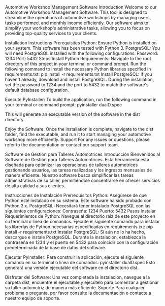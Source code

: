 Automotive Workshop Management Software
Introduction
Welcome to our Automotive Workshop Management Software. This tool is designed to streamline the operations of automotive workshops by managing users, tasks performed, and monthly income efficiently. Our software aims to simplify your workshop's administrative tasks, allowing you to focus on providing top-quality services to your clients.

Installation Instructions
Prerequisites
Python: Ensure Python is installed on your system. This software has been tested with Python 3.
PostgreSQL: You will need PostgreSQL installed with the following configurations:
Password: 1234
Port: 5432
Steps
Install Python Requirements: Navigate to the root directory of this project in your terminal or command prompt. Run the following command to install the necessary Python libraries specified in requirements.txt:  pip install -r requirements.txt
Install PostgreSQL: If you haven't already, download and install PostgreSQL. During the installation, set the password to 1234 and the port to 5432 to match the software's default database configuration.

Execute PyInstaller: To build the application, run the following command in your terminal or command prompt: pyinstaller dualD.spec

This will generate an executable version of the software in the dist directory.

Enjoy the Software: Once the installation is complete, navigate to the dist folder, find the executable, and run it to start managing your automotive workshop more efficiently.
Support
For any issues or questions, please refer to the documentation or contact our support team.

Software de Gestión para Talleres Automotrices
Introducción
Bienvenidos al Software de Gestión para Talleres Automotrices. Esta herramienta está diseñada para optimizar las operaciones de talleres automotrices gestionando usuarios, las tareas realizadas y los ingresos mensuales de manera eficiente. Nuestro software busca simplificar las tareas administrativas de su taller, permitiéndole concentrarse en ofrecer servicios de alta calidad a sus clientes.

Instrucciones de Instalación
Prerrequisitos
Python: Asegúrese de que Python esté instalado en su sistema. Este software ha sido probado con Python 3.x.
PostgreSQL: Necesitará tener instalado PostgreSQL con las siguientes configuraciones:
Contraseña: 1234
Puerto: 5432
Pasos
Instalar Requerimientos de Python: Navegue al directorio raíz de este proyecto en su terminal o línea de comandos. Ejecute el siguiente comando para instalar las librerías de Python necesarias especificadas en requirements.txt: pip install -r requirements.txt
Instalar PostgreSQL: Si aún no lo ha hecho, descargue e instale PostgreSQL. Durante la instalación, establezca la contraseña en 1234 y el puerto en 5432 para coincidir con la configuración predeterminada de la base de datos del software.

Ejecutar PyInstaller: Para construir la aplicación, ejecute el siguiente comando en su terminal o línea de comandos: pyinstaller dualD.spec
Esto generará una versión ejecutable del software en el directorio dist.

Disfrutar del Software: Una vez completada la instalación, navegue a la carpeta dist, encuentre el ejecutable y ejecútelo para comenzar a gestionar su taller automotriz de manera más eficiente.
Soporte
Para cualquier problema o pregunta, por favor consulte la documentación o contacte a nuestro equipo de soporte.
